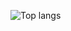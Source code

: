 ![Top langs](https://github-readme-stats.vercel.app/api/top-langs/?username=eldyj&theme=dark&layout=compact)
<!--![Eldyj GitHub stats](https://github-readme-stats.vercel.app/api?username=eldyj&show_icons=true&theme=radical)-->
